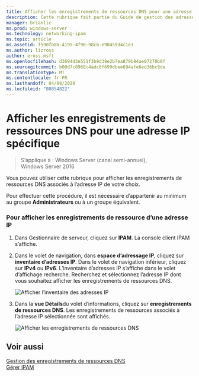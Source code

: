 ```yaml
---
title: Afficher les enregistrements de ressources DNS pour une adresse IP spécifique
description: Cette rubrique fait partie du Guide de gestion des adresses IP (IPAM) de Windows Server 2016.
manager: brianlic
ms.prod: windows-server
ms.technology: networking-ipam
ms.topic: article
ms.assetid: f590fb86-4195-4f90-98cb-e90459d4c1e3
ms.author: lizross
author: eross-msft
ms.openlocfilehash: d3694d3e551f3b9d38e2b7ea879b84ae07270b0f
ms.sourcegitcommit: b00d7c8968c4adc8f699dbee694afe6ed36bc9de
ms.translationtype: MT
ms.contentlocale: fr-FR
ms.lasthandoff: 04/08/2020
ms.locfileid: "80854822"
---
```

# <a name="view-dns-resource-records-for-a-specific-ip-address"></a>Afficher les enregistrements de ressources DNS pour une adresse IP spécifique

>S’applique à : Windows Server (canal semi-annuel), Windows Server 2016

Vous pouvez utiliser cette rubrique pour afficher les enregistrements de ressources DNS associés à l’adresse IP de votre choix.  
  
Pour effectuer cette procédure, il est nécessaire d’appartenir au minimum au groupe **Administrateurs** ou à un groupe équivalent.  
  
### <a name="to-view-resource-records-for-an-ip-address"></a>Pour afficher les enregistrements de ressource d’une adresse IP  
  
1.  Dans Gestionnaire de serveur, cliquez sur **IPAM**. La console client IPAM s’affiche.  
  
2.  Dans le volet de navigation, dans **espace d’adressage IP**, cliquez sur **inventaire d’adresses IP**. Dans le volet de navigation inférieur, cliquez sur **IPv4** ou **IPv6**. L’inventaire d’adresses IP s’affiche dans le volet d’affichage recherche. Recherchez et sélectionnez l’adresse IP dont vous souhaitez afficher les enregistrements de ressources DNS.  
  
    ![Afficher l’inventaire des adresses IP](../../media/View-DNS-Resource-Records-for-a-Specific-IP-Address/ipam_IPInventory_01.jpg)  
  
3.  Dans la **vue Détails**du volet d’informations, cliquez sur **enregistrements de ressources DNS**. Les enregistrements de ressources associés à l’adresse IP sélectionnée sont affichés.  
  
    ![Afficher les enregistrements de ressources DNS](../../media/View-DNS-Resource-Records-for-a-Specific-IP-Address/ipam_IPInventory_02.jpg)  
  
## <a name="see-also"></a>Voir aussi  
[Gestion des enregistrements de ressources DNS](DNS-Resource-Record-Management.md)  
[Gérer IPAM](Manage-IPAM.md)  
  


